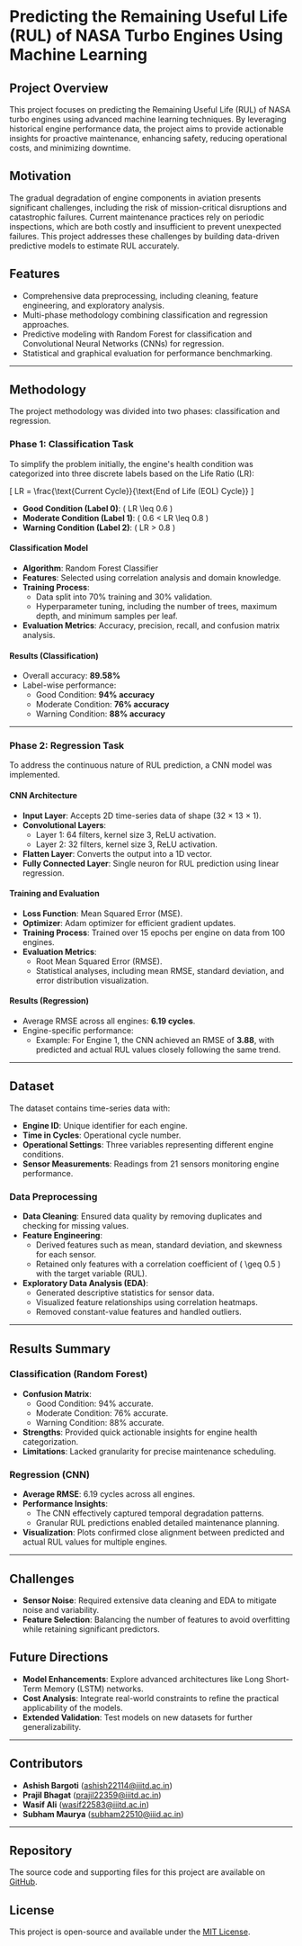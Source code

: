 # Predicting the Remaining Useful Life (RUL) of NASA Turbo Engines Using Machine Learning

## Project Overview
This project focuses on predicting the Remaining Useful Life (RUL) of NASA turbo engines using advanced machine learning techniques. By leveraging historical engine performance data, the project aims to provide actionable insights for proactive maintenance, enhancing safety, reducing operational costs, and minimizing downtime.

## Motivation
The gradual degradation of engine components in aviation presents significant challenges, including the risk of mission-critical disruptions and catastrophic failures. Current maintenance practices rely on periodic inspections, which are both costly and insufficient to prevent unexpected failures. This project addresses these challenges by building data-driven predictive models to estimate RUL accurately.

## Features
- Comprehensive data preprocessing, including cleaning, feature engineering, and exploratory analysis.
- Multi-phase methodology combining classification and regression approaches.
- Predictive modeling with Random Forest for classification and Convolutional Neural Networks (CNNs) for regression.
- Statistical and graphical evaluation for performance benchmarking.

---

## Methodology

The project methodology was divided into two phases: classification and regression.

### Phase 1: Classification Task
To simplify the problem initially, the engine's health condition was categorized into three discrete labels based on the Life Ratio (LR):

\[
LR = \frac{\text{Current Cycle}}{\text{End of Life (EOL) Cycle}}
\]

- **Good Condition (Label 0)**: \( LR \leq 0.6 \)
- **Moderate Condition (Label 1)**: \( 0.6 < LR \leq 0.8 \)
- **Warning Condition (Label 2)**: \( LR > 0.8 \)

#### Classification Model
- **Algorithm**: Random Forest Classifier
- **Features**: Selected using correlation analysis and domain knowledge.
- **Training Process**: 
  - Data split into 70% training and 30% validation.
  - Hyperparameter tuning, including the number of trees, maximum depth, and minimum samples per leaf.
- **Evaluation Metrics**: Accuracy, precision, recall, and confusion matrix analysis.

#### Results (Classification)
- Overall accuracy: **89.58%**
- Label-wise performance:
  - Good Condition: **94% accuracy**
  - Moderate Condition: **76% accuracy**
  - Warning Condition: **88% accuracy**

---

### Phase 2: Regression Task
To address the continuous nature of RUL prediction, a CNN model was implemented.

#### CNN Architecture
- **Input Layer**: Accepts 2D time-series data of shape (32 × 13 × 1).
- **Convolutional Layers**:
  - Layer 1: 64 filters, kernel size 3, ReLU activation.
  - Layer 2: 32 filters, kernel size 3, ReLU activation.
- **Flatten Layer**: Converts the output into a 1D vector.
- **Fully Connected Layer**: Single neuron for RUL prediction using linear regression.

#### Training and Evaluation
- **Loss Function**: Mean Squared Error (MSE).
- **Optimizer**: Adam optimizer for efficient gradient updates.
- **Training Process**: Trained over 15 epochs per engine on data from 100 engines.
- **Evaluation Metrics**:
  - Root Mean Squared Error (RMSE).
  - Statistical analyses, including mean RMSE, standard deviation, and error distribution visualization.

#### Results (Regression)
- Average RMSE across all engines: **6.19 cycles**.
- Engine-specific performance:
  - Example: For Engine 1, the CNN achieved an RMSE of **3.88**, with predicted and actual RUL values closely following the same trend.

---

## Dataset
The dataset contains time-series data with:
- **Engine ID**: Unique identifier for each engine.
- **Time in Cycles**: Operational cycle number.
- **Operational Settings**: Three variables representing different engine conditions.
- **Sensor Measurements**: Readings from 21 sensors monitoring engine performance.

### Data Preprocessing
- **Data Cleaning**: Ensured data quality by removing duplicates and checking for missing values.
- **Feature Engineering**:
  - Derived features such as mean, standard deviation, and skewness for each sensor.
  - Retained only features with a correlation coefficient of \( \geq 0.5 \) with the target variable (RUL).
- **Exploratory Data Analysis (EDA)**:
  - Generated descriptive statistics for sensor data.
  - Visualized feature relationships using correlation heatmaps.
  - Removed constant-value features and handled outliers.

---

## Results Summary
### Classification (Random Forest)
- **Confusion Matrix**: 
  - Good Condition: 94% accurate.
  - Moderate Condition: 76% accurate.
  - Warning Condition: 88% accurate.
- **Strengths**: Provided quick actionable insights for engine health categorization.
- **Limitations**: Lacked granularity for precise maintenance scheduling.

### Regression (CNN)
- **Average RMSE**: 6.19 cycles across all engines.
- **Performance Insights**:
  - The CNN effectively captured temporal degradation patterns.
  - Granular RUL predictions enabled detailed maintenance planning.
- **Visualization**: Plots confirmed close alignment between predicted and actual RUL values for multiple engines.

---

## Challenges
- **Sensor Noise**: Required extensive data cleaning and EDA to mitigate noise and variability.
- **Feature Selection**: Balancing the number of features to avoid overfitting while retaining significant predictors.

## Future Directions
- **Model Enhancements**: Explore advanced architectures like Long Short-Term Memory (LSTM) networks.
- **Cost Analysis**: Integrate real-world constraints to refine the practical applicability of the models.
- **Extended Validation**: Test models on new datasets for further generalizability.

---

## Contributors
- **Ashish Bargoti** ([ashish22114@iiitd.ac.in](mailto:ashish22114@iiitd.ac.in))
- **Prajil Bhagat** ([prajil22359@iiitd.ac.in](mailto:prajil22359@iiitd.ac.in))
- **Wasif Ali** ([wasif22583@iiitd.ac.in](mailto:wasif22583@iiitd.ac.in))
- **Subham Maurya** ([subham22510@iiid.ac.in](mailto:subham22510@iiid.ac.in))

---

## Repository
The source code and supporting files for this project are available on [GitHub](https://github.com/ashishbargoti2003/Predicting-the-remaining-useful-life-of-NASA-turbo-engines.git).

## License
This project is open-source and available under the [MIT License](LICENSE).
